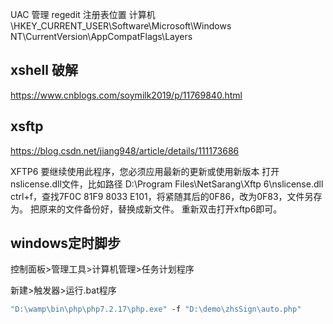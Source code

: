 UAC 管理 regedit  注册表位置
计算机\HKEY_CURRENT_USER\Software\Microsoft\Windows NT\CurrentVersion\AppCompatFlags\Layers


## xshell 破解

https://www.cnblogs.com/soymilk2019/p/11769840.html

## xsftp

https://blog.csdn.net/jiang948/article/details/111173686

XFTP6 要继续使用此程序，您必须应用最新的更新或使用新版本
打开nslicense.dll文件，比如路径 D:\Program Files\NetSarang\Xftp 6\nslicense.dll
ctrl+f，查找7F0C 81F9 8033 E101，将紧随其后的0F86，改为0F83，文件另存为。
把原来的文件备份好，替换成新文件。
重新双击打开xftp6即可。


## windows定时脚步

控制面板>管理工具>计算机管理>任务计划程序

新建>触发器>运行.bat程序
```bat
"D:\wamp\bin\php\php7.2.17\php.exe" -f "D:\demo\zhsSign\auto.php"
```

